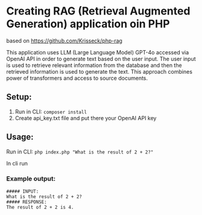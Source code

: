 # Creating RAG (Retrieval Augmented Generation) application oin PHP

based on https://github.com/Krisseck/php-rag

This application uses LLM (Large Language Model) GPT-4o accessed via OpenAI API in order to generate text based on the user input. 
The user input is used to retrieve relevant information from the database and then the retrieved information is used to generate the text.
This approach combines power of transformers and access to source documents.

## Setup:
1. Run in CLI: `composer install`
2. Create api_key.txt file and put there your OpenAI API key

## Usage:

Run in CLI: `php index.php "What is the result of 2 + 2?"`

In cli run

### Example output:
```
##### INPUT:
What is the result of 2 + 2?
##### RESPONSE:
The result of 2 + 2 is 4.
```
